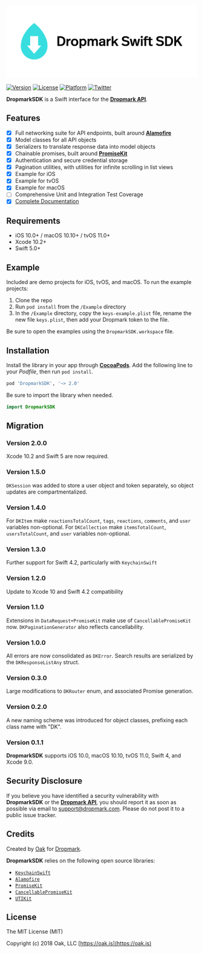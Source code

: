 <p align="center" >
    <img src="https://raw.githubusercontent.com/dropmark/Swift-SDK/master/DropmarkSwiftSDK.png" alt="Dropmark Swift SDK" title="Dropmark Swift SDK" width="506" height="192"
</p>

[![Version](https://img.shields.io/cocoapods/v/DropmarkSDK.svg?style=flat)](https://cocoapods.org/pods/DropmarkSDK)
[![License](https://img.shields.io/cocoapods/l/DropmarkSDK.svg?style=flat)](https://cocoapods.org/pods/DropmarkSDK)
[![Platform](https://img.shields.io/cocoapods/p/DropmarkSDK.svg?style=flat)](https://cocoapods.org/pods/DropmarkSDK)
[![Twitter](https://img.shields.io/badge/twitter-%40oakstudios-blue.svg)](http://twitter.com/oakstudios)

**DropmarkSDK** is a Swift interface for the [**Dropmark API**](https://www.dropmark.com/api/topics/introduction/). 

## Features

- [x] Full networking suite for API endpoints, built around [**Alamofire**](https://github.com/Alamofire/Alamofire)
- [x] Model classes for all API objects
- [x] Serializers to translate response data into model objects
- [x] Chainable promises, built around [**PromiseKit**](https://github.com/mxcl/PromiseKit)
- [x] Authentication and secure credential storage
- [x] Pagination utilities, with utilities for infinite scrolling in list views
- [x] Example for iOS
- [x] Example for tvOS
- [x] Example for macOS
- [ ] Comprehensive Unit and Integration Test Coverage
- [x] [Complete Documentation](https://dropmark.github.io/Swift-SDK)

## Requirements

- iOS 10.0+ / macOS 10.10+ / tvOS 11.0+
- Xcode 10.2+
- Swift 5.0+

## Example

Included are demo projects for iOS, tvOS, and macOS. To run the example projects:

1. Clone the repo
2. Run `pod install` from the `/Example` directory
3. In the `/Example` directory, copy the `keys-example.plist` file, rename the new file `keys.plist`, then add your Dropmark token to the file. 

Be sure to open the examples using the `DropmarkSDK.workspace` file.

## Installation

Install the library in your app through [**CocoaPods**](http://cocoapods.org). Add the following line to your *Podfile*, then run `pod install`.

```ruby
pod 'DropmarkSDK', '~> 2.0'
```

Be sure to import the library when needed.

```swift
import DropmarkSDK
```

## Migration

### Version 2.0.0
Xcode 10.2 and Swift 5 are now required.

### Version 1.5.0
`DKSession` was added to store a user object and token separately, so object updates are compartmentalized.

### Version 1.4.0
For `DKItem` make `reactionsTotalCount`, `tags`, `reactions`, `comments`, and `user` variables non-optional. For `DKCollection` make `itemsTotalCount`, `usersTotalCount`, and `user` variables non-optional.

### Version 1.3.0
Further support for Swift 4.2, particularly with `KeychainSwift`

### Version 1.2.0
Update to Xcode 10 and Swift 4.2 compatibility

### Version 1.1.0
Extensions in `DataRequest+PromiseKit` make use of `CancellablePromiseKit` now. `DKPaginationGenerator` also reflects cancellability.

### Version 1.0.0
All errors are now consolidated as `DKError`.  Search results are serialized by the `DKResponseListAny` struct.

### Version 0.3.0
Large modifications to `DKRouter` enum, and associated Promise generation.

### Version 0.2.0
A new naming scheme was introduced for object classes, prefixing each class name with "DK".

### Version 0.1.1

**DropmarkSDK** supports iOS 10.0, macOS 10.10, tvOS 11.0, Swift 4, and Xcode 9.0.

## Security Disclosure

If you believe you have identified a security vulnerability with **DropmarkSDK** or the [**Dropmark API**](https://www.dropmark.com/api/topics/introduction/), you should report it as soon as possible via email to support@dropmark.com. Please do not post it to a public issue tracker.

## Credits

Created by [Oak](https://oak.is) for [Dropmark](https://www.dropmark.com).

**DropmarkSDK** relies on the following open source libraries:

- [`KeychainSwift`](https://github.com/evgenyneu/keychain-swift)
- [`Alamofire`](https://github.com/Alamofire/Alamofire)
- [`PromiseKit`](https://github.com/mxcl/PromiseKit)
- [`CancellablePromiseKit`](https://github.com/johannesd/CancellablePromiseKit)
- [`UTIKit`](https://github.com/cockscomb/UTIKit)

## License

The MIT License (MIT)

Copyright (c) 2018 Oak, LLC [https://oak.is](https://oak.is)

